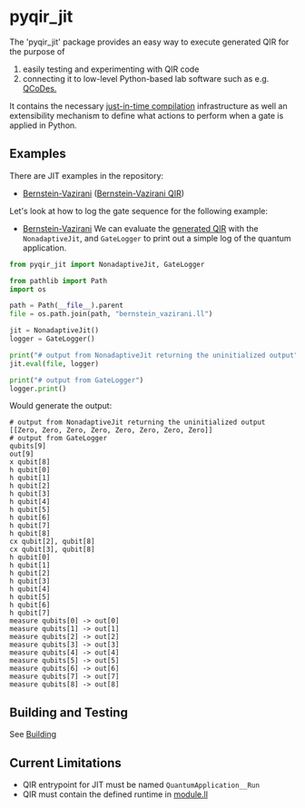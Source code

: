 # pyqir_jit

The 'pyqir_jit' package provides an easy way to execute generated QIR for the purpose of
1. easily testing and experimenting with QIR code
2. connecting it to low-level Python-based lab software such as e.g. [QCoDes.](https://qcodes.github.io/Qcodes/user/intro.html) 

It contains the necessary [just-in-time compilation](https://en.wikipedia.org/wiki/Just-in-time_compilation) infrastructure as well an extensibility mechanism to define what actions to perform when a gate is applied in Python.
## Examples

There are JIT examples in the repository:
- [Bernstein-Vazirani](../examples/jit/bernstein_vazirani.py) ([Bernstein-Vazirani QIR](../examples/jit/bernstein_vazirani.ll))

Let's look at how to log the gate sequence for the following example:
- [Bernstein-Vazirani](../examples/jit/bernstein_vazirani.py)
 We can evaluate the [generated QIR](../examples/jit/bernstein_vazirani.ll) with the `NonadaptiveJit`, and `GateLogger` to print out a simple log of the quantum application.

```python
from pyqir_jit import NonadaptiveJit, GateLogger

from pathlib import Path
import os

path = Path(__file__).parent
file = os.path.join(path, "bernstein_vazirani.ll")

jit = NonadaptiveJit()
logger = GateLogger()

print("# output from NonadaptiveJit returning the uninitialized output")
jit.eval(file, logger)

print("# output from GateLogger")
logger.print()
```

Would generate the output:

```
# output from NonadaptiveJit returning the uninitialized output
[[Zero, Zero, Zero, Zero, Zero, Zero, Zero, Zero]]
# output from GateLogger
qubits[9]
out[9]
x qubit[8]
h qubit[0]
h qubit[1]
h qubit[2]
h qubit[3]
h qubit[4]
h qubit[5]
h qubit[6]
h qubit[7]
h qubit[8]
cx qubit[2], qubit[8]
cx qubit[3], qubit[8]
h qubit[0]
h qubit[1]
h qubit[2]
h qubit[3]
h qubit[4]
h qubit[5]
h qubit[6]
h qubit[7]
measure qubits[0] -> out[0]
measure qubits[1] -> out[1]
measure qubits[2] -> out[2]
measure qubits[3] -> out[3]
measure qubits[4] -> out[4]
measure qubits[5] -> out[5]
measure qubits[6] -> out[6]
measure qubits[7] -> out[7]
measure qubits[8] -> out[8]
```

## Building and Testing

See [Building](../docs/building.md)

## Current Limitations

- QIR entrypoint for JIT must be named `QuantumApplication__Run`
- QIR must contain the defined runtime in [module.ll](../qirlib/src/module.ll)
